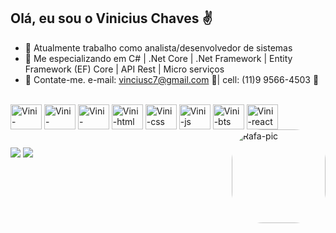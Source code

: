 ## Olá, eu sou o Vinicius Chaves ✌
<link rel="stylesheet" href="https://cdn.jsdelivr.net/gh/devicons/devicon@v2.15.1/devicon.min.css">

- 🔭 Atualmente trabalho como analista/desenvolvedor de sistemas
- 🌱 Me especializando em C# | .Net Core | .Net Framework | Entity Framework (EF) Core | API Rest | Micro serviços
- 💬 Contate-me. e-mail: vinciusc7@gmail.com 📨| cell: (11)9 9566-4503 📲

<div style="display: inline_block"><br>
  <link rel="stylesheet" href="https://cdn.jsdelivr.net/gh/devicons/devicon@v2.15.1/devicon.min.css">
  <img align="center" alt="Vini-CSharp" height="40" width="50" src="https://cdn.jsdelivr.net/gh/devicons/devicon/icons/csharp/csharp-original.svg">
  <img align="center" alt="Vini-DotNet" height="40" width="50" src="https://cdn.jsdelivr.net/gh/devicons/devicon/icons/dot-net/dot-net-plain-wordmark.svg">
 <img align="center" alt="Vini-SSMS" height="40" width="50" src="https://cdn.jsdelivr.net/gh/devicons/devicon/icons/microsoftsqlserver/microsoftsqlserver-plain.svg">
  <img align="center" alt="Vini-html" height="40" width="50" src="https://cdn.jsdelivr.net/gh/devicons/devicon/icons/html5/html5-original.svg">
  <img align="center" alt="Vini-css" height="40" width="50" src="https://cdn.jsdelivr.net/gh/devicons/devicon/icons/css3/css3-original.svg">
  <img align="center" alt="Vini-js" height="40" width="50" src="https://cdn.jsdelivr.net/gh/devicons/devicon/icons/javascript/javascript-original.svg">
  <img align="center" alt="Vini-bts" height="40" width="50" src="https://cdn.jsdelivr.net/gh/devicons/devicon/icons/bootstrap/bootstrap-original.svg">
  <img align="center" alt="Vini-react" height="40" width="50" src="https://cdn.jsdelivr.net/gh/devicons/devicon/icons/react/react-original.svg">
  <img align="right" alt="Rafa-pic" height="150" style="border-radius:50px;" src="https://dkrn4sk0rn31v.cloudfront.net/uploads/2019/04/14232157/capa-produtividade.png">
</div>

##

<div>  
  <a href = "mailto:vinciusc7@gmail.com"><img src="https://img.shields.io/badge/-Gmail-%23333?style=for-the-badge&logo=gmail&logoColor=white" target="_blank"></a>
  <a href="https://www.linkedin.com/in/vinicius-c-83311383/" target="_blank"><img src="https://img.shields.io/badge/-LinkedIn-%230077B5?style=for-the-badge&logo=linkedin&logoColor=white" target="_blank"></a> 
  
</div>













